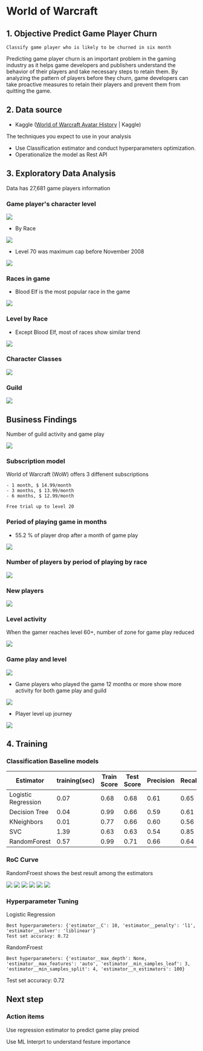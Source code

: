 # World of Warcraft 

## 1. Objective Predict Game Player Churn

`Classify game player who is likely to be churned in six month`

Predicting game player churn is an important problem in the gaming industry as it helps game developers and publishers understand the behavior of their players and take necessary steps to retain them. By analyzing the pattern of players before they churn, game developers can take proactive measures to retain their players and prevent them from quitting the game.

## 2. Data source

- Kaggle ([World of Warcraft Avatar History](https://www.kaggle.com/datasets/mylesoneill/warcraft-avatar-history?resource=download) | Kaggle)

The techniques you expect to use in your analysis

- Use Classification estimator and conduct hyperparameters optimization.
- Operationalize the model as Rest API

## 3. Exploratory Data Analysis

Data has 27,681 game players information

### Game player's character level

![](./images/bar_number_of_players_by_level.png)

- By Race

![](./images/line_number_of_players_by_level_race.png)

- Level 70 was maximum cap before November 2008

![](./images/hist_level.png)

### Races in game

- Blood Elf is the most popular race in the game

![](./images/bar_race.png)

### Level by Race

- Except Blood Elf, most of races show similar trend

![](./images/line_number_of_players_by_level_race.png)

### Character Classes

![](./images/bar_number_of_players_by_char_class.png)

### Guild

![](./images/bar_number_of_player_join.png)

## Business Findings

Number of guild activity and game play

![](./images/scatter_numofJoinedGuild_palycount.png)

### Subscription model

World of Warcraft (WoW) offers 3 diffenent subscriptions

    - 1 month, $ 14.99/month
    - 3 months, $ 13.99/month
    - 6 months, $ 12.99/month

    Free trial up to level 20

### Period of playing game in months

- 55.2 % of player drop after a month of game play

![](./images/pie_bar_play_duration_in_month.png)

### Number of players by period of playing by race

![](./images/bar_number_of_players_by_play_duration_by_race.png)

### New players

![](./images/bar_new_players_by_race.png)

### Level activity

When the gamer reaches level 60+, number of zone for game play reduced

![](./images/scatter_numofJzone_ount.png)

### Game play and level

![](./images/scatter_gameplay_level_guildactivity.png)

- Game players who played the game 12 months or more show more activity for both game play and guild

![](./images/scatter_gameplay_month_guildactivity.png)

- Player level up journey

![](./images/line_level_up_journey.png)

## 4. Training

### Classification Baseline models

|Estimator|training(sec)|Train Score|Test Score|Precision|Recall|
|-|-|-|-|-|-|
|Logistic Regression|0.07|0.68|0.68|0.61|0.65|
|Decision Tree|0.04|0.99|0.66|0.59|0.61|
|KNeighbors|0.01|0.77|0.66|0.60|0.56|
|SVC|1.39|0.63|0.63|0.54|0.85|
|RandomForest|0.57|0.99|0.71|0.66|0.64|

### RoC Curve

RandomFroest shows the best result among the estimators

![](./images/Logistic%20Regression_roc_curve.png.png)
![](./images/Decision%20Tree_roc_curve.png)
![](./images/KNeighbors_roc_curve.png)
![](./images/KNeighbors_roc_curve.png)
![](./images/SVC_roc_curve.png)
![](./images/RandomForest_roc_curve.png)

### Hyperparameter Tuning

Logistic Regression

    Best hyperparameters: {'estimator__C': 10, 'estimator__penalty': 'l1', 'estimator__solver': 'liblinear'}
    Test set accuracy: 0.72

RandomFroest

    Best hyperparameters: {'estimator__max_depth': None, 'estimator__max_features': 'auto', 'estimator__min_samples_leaf': 3, 'estimator__min_samples_split': 4, 'estimator__n_estimators': 100}
Test set accuracy: 0.72

## Next step

### Action items

Use regression estimator to predict game play preiod

Use ML Interprt to understand festure importance
